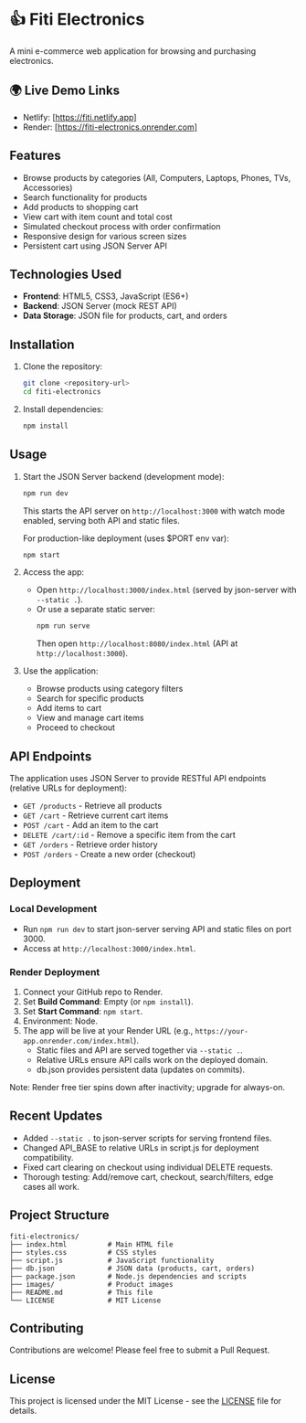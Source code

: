 # 👍 Fiti Electronics

A mini e-commerce web application for browsing and purchasing electronics.

## 🌍 Live Demo Links

- Netlify: [https://fiti.netlify.app]  
- Render: [https://fiti-electronics.onrender.com]

## Features

- Browse products by categories (All, Computers, Laptops, Phones, TVs, Accessories)
- Search functionality for products
- Add products to shopping cart
- View cart with item count and total cost
- Simulated checkout process with order confirmation
- Responsive design for various screen sizes
- Persistent cart using JSON Server API

## Technologies Used

- **Frontend**: HTML5, CSS3, JavaScript (ES6+)
- **Backend**: JSON Server (mock REST API)
- **Data Storage**: JSON file for products, cart, and orders

## Installation

1. Clone the repository:
   ```bash
   git clone <repository-url>
   cd fiti-electronics
   ```

2. Install dependencies:
   ```bash
   npm install
   ```

## Usage

1. Start the JSON Server backend (development mode):
   ```bash
   npm run dev
   ```
   This starts the API server on `http://localhost:3000` with watch mode enabled, serving both API and static files.

   For production-like deployment (uses $PORT env var):
   ```bash
   npm start
   ```

2. Access the app:
   - Open `http://localhost:3000/index.html` (served by json-server with `--static .`).
   - Or use a separate static server:
     ```bash
     npm run serve
     ```
     Then open `http://localhost:8080/index.html` (API at `http://localhost:3000`).

3. Use the application:
   - Browse products using category filters
   - Search for specific products
   - Add items to cart
   - View and manage cart items
   - Proceed to checkout

## API Endpoints

The application uses JSON Server to provide RESTful API endpoints (relative URLs for deployment):

- `GET /products` - Retrieve all products
- `GET /cart` - Retrieve current cart items
- `POST /cart` - Add an item to the cart
- `DELETE /cart/:id` - Remove a specific item from the cart
- `GET /orders` - Retrieve order history
- `POST /orders` - Create a new order (checkout)

## Deployment

### Local Development
- Run `npm run dev` to start json-server serving API and static files on port 3000.
- Access at `http://localhost:3000/index.html`.

### Render Deployment
1. Connect your GitHub repo to Render.
2. Set **Build Command**: Empty (or `npm install`).
3. Set **Start Command**: `npm start`.
4. Environment: Node.
5. The app will be live at your Render URL (e.g., `https://your-app.onrender.com/index.html`).
   - Static files and API are served together via `--static .`.
   - Relative URLs ensure API calls work on the deployed domain.
   - db.json provides persistent data (updates on commits).

Note: Render free tier spins down after inactivity; upgrade for always-on.

## Recent Updates
- Added `--static .` to json-server scripts for serving frontend files.
- Changed API_BASE to relative URLs in script.js for deployment compatibility.
- Fixed cart clearing on checkout using individual DELETE requests.
- Thorough testing: Add/remove cart, checkout, search/filters, edge cases all work.


## Project Structure

```
fiti-electronics/
├── index.html          # Main HTML file
├── styles.css          # CSS styles
├── script.js           # JavaScript functionality
├── db.json             # JSON data (products, cart, orders)
├── package.json        # Node.js dependencies and scripts
├── images/             # Product images
├── README.md           # This file
└── LICENSE             # MIT License
```

## Contributing

Contributions are welcome! Please feel free to submit a Pull Request.

## License

This project is licensed under the MIT License - see the [LICENSE](LICENSE) file for details.
